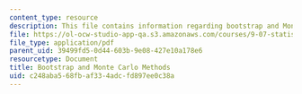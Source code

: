 ```yaml
---
content_type: resource
description: This file contains information regarding bootstrap and Monte Carlo Methods.
file: https://ol-ocw-studio-app-qa.s3.amazonaws.com/courses/9-07-statistics-for-brain-and-cognitive-science-fall-2016/c248aba568fbaf334adcfd897ee0c38a_MIT9_07F16_lec11.pdf
file_type: application/pdf
parent_uid: 39499fd5-0d44-603b-9e08-427e10a178e6
resourcetype: Document
title: Bootstrap and Monte Carlo Methods
uid: c248aba5-68fb-af33-4adc-fd897ee0c38a
---
```

